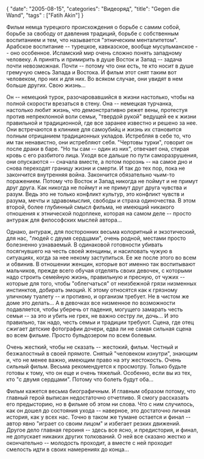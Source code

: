 {
   "date": "2005-08-15",
   "categories": "Видеоряд",
   "title": "Gegen die Wand",
   "tags" : ["Fatih Akin"]
}

Фильм немца турецкого происхождения о борьбе с самим собой, борьбе за свободу от давления традиций, борьбе с собственным воспитанием и тем, что называется "этническим менталитетом". Арабское воспитание -- турецкое, кавказское, вообще мусульманское -- оно особенное. Исламский мир очень сложно понять западному человеку. А принять и примирить в душе Восток и Запад -- задача почти невозможная. Почти -- потому что они есть, те кто носит в душе гремучую смесь Запада и Востока. И фильм этот снят таким вот человеком, про них и для них. Во всяком случае, они увидят в нем больше других. Свою жизнь...

Он -- немецкий турок, разочаровавшийся в жизни настолько, чтобы на полной скорости врезаться в стену. Она -- немецкая турчанка, настолько любит жизнь, что демонстративно режет вены, протестуя против непреклонной воли семьи, "твердой рукой" ведущей ее к жизни правильной и традиционной, где все заранее известно и решено за нее. Они встречаются в клинике для самоубийц и жизнь их становится полным отрицанием традиционных укладов. Истребляя в себе то, что им так ненавистно, они истребляют себя. "Чертовы турки", говорит он после драки в баре. "Но ты сам -- один из них", отвечает она, стирая кровь с его разбитого лица. Уходя все дальше по пути саморазрушения, они опускаются -- сначала вместе, а потом порознь -- на самое дно и снова переходят границу жизни и смерти. И так до тех пор, пока не закончится внутренняя война. Закончится обязательно чьим-то поражением. Потому что Восток и Запад никогда не поймут и не примут друг друга. Как никогда не поймут и не примут друг друга чувства и разум. Ведь это не только конфликт культур, это конфликт чувств и разума, мечты и здравомыслия, свободы и страха одиночества. В этом второй, более глубинный смысл фильма, не имеющий никакого отношения к этнической подоплеке, которая на самом деле -- просто антураж для философских мыслей автора...

Однако, антураж, для посторонних весьма колоритный и экзотический, для нас, "людей с двумя сердцами", очень родной, местами просто болезненно узнаваемый. В одинаковой готовности убивать посягнувшего на честь своей женщины, и насиловать чужую в ситуациях, когда за нее некому заступиться. Ее же после этого во всем и обвинив. В отношении женщин, которые вот именно так воспитывают мальчиков, прежде всего обучая отделять своих девочек, с которыми надо строить семейную жизнь, правильную и пресную, от чужих -- которые для того, чтобы "облегчаться" от неизбежной грязи низменных инстинктов, добирать эмоций. К этому относятся как к грязному уличному туалету -- и противно, и организм требует. Не в чистом же доме это делать... А в девочках все низменное по возможности подавляется, чтобы уберечь от падения, могущего замарать честь семьи -- за это и убить не грех, не важно сестру ли, дочь... И это правильно, так надо, честь семьи и традиции требуют. Сцена, где отец сжигает детские фотографии дочери, едва ли не самая сильная сцена во всем фильме. Просто бульдозером по всем болевым.

Очень жесткий, чтобы не сказать -- жестокий, фильм. Честный и безжалостный в своей прямоте. Снятый "человеком изнутри", знающим и, что не менее важно, имеющим право на эту жестокость. Очень сильный фильм. Весьма рекомендуется к просмотру. Только будьте готовы к тому, что он еще и очень тяжелый. Особенно, если вы из тех, кто "с двумя сердцами". Потому что болеть будут оба...

Фильм кажется весьма биографичным. И главным образом потому, что главный герой выписан недостаточно отчетливо. Я смогу рассказать его предысторию, но в фильме об этом ни слова. Что с ним случилось, как он дошел до состояния ухода -- наверное, это достаточно личная история, как у всех нас. Точно в таком же тумане остается и финал -- автор явно "играет со своим лицом" и избегает резких движений. Другое дело главная героиня -- здесь все ясно, и предистория, и финал, не допускает никаких других толкований. О ней все сказано жестко и окончательно -- молодость проходит, а вместе с ней проходит смелость идти в своих намерениях до конца...

